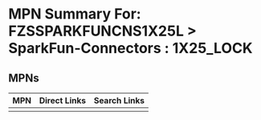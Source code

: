 



# MPN Summary For: FZSSPARKFUNCNS1X25L > SparkFun-Connectors : 1X25_LOCK

## MPNs
  

|MPN|Direct Links|Search Links|
| :--- | :--- | :--- |
||||
